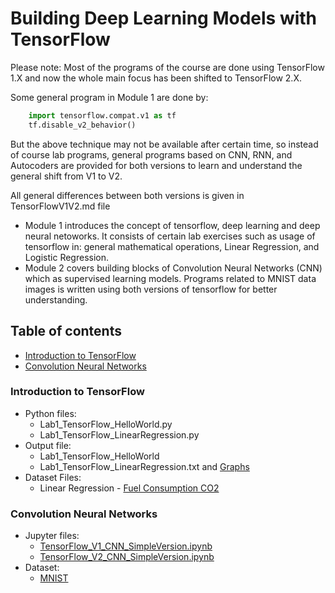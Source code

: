 # Building Deep Learning Models with TensorFlow

Please note: Most of the programs of the course are done using TensorFlow 1.X and 
now the whole main focus has been shifted to TensorFlow 2.X.

Some general program in Module 1 are done by:

```python      
    import tensorflow.compat.v1 as tf
    tf.disable_v2_behavior() 
```

But the above technique may not be available after certain time, so instead of course
lab programs, general programs based on CNN, RNN, and Autocoders are provided for both 
versions to learn and understand the general shift from V1 to V2.

All general differences between both versions is given in TensorFlowV1V2.md file


* Module 1 introduces the concept of tensorflow, deep learning and deep neural netoworks. It consists of certain lab exercises such as usage of tensorflow in: general mathematical operations, Linear Regression, and Logistic Regression.
* Module 2 covers building blocks of Convolution Neural Networks (CNN) which as supervised learning models. Programs related to MNIST data images is written using both versions of tensorflow for better understanding. 

## Table of contents
* [Introduction to TensorFlow](#introduction-to-tensorflow)
* [Convolution Neural Networks](#convolution-neural-networks)

### Introduction to TensorFlow

* Python files: 
  * Lab1_TensorFlow_HelloWorld.py
  * Lab1_TensorFlow_LinearRegression.py
* Output file: 
  * Lab1_TensorFlow_HelloWorld
  * Lab1_TensorFlow_LinearRegression.txt and [Graphs](https://github.com/worklifesg/Deep-Learning-Specialization/blob/master/Building%20Deep%20Learning%20Models%20with%20TensorFlow/Module1/Lab1_TensorFlow_LinearRegression_Graphs.pdf) 
* Dataset Files:
  * Linear Regression - [Fuel Consumption CO2](https://github.com/worklifesg/Deep-Learning-Specialization/blob/master/Building%20Deep%20Learning%20Models%20with%20TensorFlow/Module1/FuelConsumptionCo2.csv)


### Convolution Neural Networks

* Jupyter files: 
  * [TensorFlow_V1_CNN_SimpleVersion.ipynb](https://github.com/worklifesg/Deep-Learning-Specialization/blob/master/Building%20Deep%20Learning%20Models%20with%20TensorFlow/Module2/TensorFlow_V1_CNN_SimpleVersion.ipynb)
  * [TensorFlow_V2_CNN_SimpleVersion.ipynb](https://github.com/worklifesg/Deep-Learning-Specialization/blob/master/Building%20Deep%20Learning%20Models%20with%20TensorFlow/Module2/TensorFlow_V2_CNN_SimpleVersion.ipynb)
* Dataset:
  * [MNIST](http://yann.lecun.com/exdb/mnist/)
